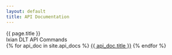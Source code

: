 ```yaml
---
layout: default
title: API Documentation
---
```

<nav class="leftNavigation">
    <div class="navTitle">{{ page.title }}</div>
    <div class="sectionTitle">Ixian DLT API Commands </div>
    {% for api_doc in site.api_docs %}
        <a href="{{ api_doc.url }}">{{ api_doc.title }}</a>
    {% endfor %}
</nav><div class="content">
</div>